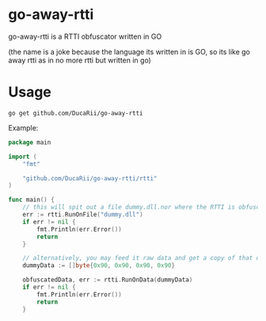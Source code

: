 # go-away-rtti

go-away-rtti is a RTTI obfuscator written in GO

(the name is a joke because the language its written in is GO, so its like go away rtti as in no more rtti but written in go)

# Usage

```shell
go get github.com/DucaRii/go-away-rtti
```

Example:

```go
package main

import (
	"fmt"

	"github.com/DucaRii/go-away-rtti/rtti"
)

func main() {
	// this will spit out a file dummy.dll.nor where the RTTI is obfuscated
	err := rtti.RunOnFile("dummy.dll")
	if err != nil {
		fmt.Println(err.Error())
		return
	}

	// alternatively, you may feed it raw data and get a copy of that data with the RTTI obfuscated
	dummyData := []byte{0x90, 0x90, 0x90, 0x90}

	obfuscatedData, err := rtti.RunOnData(dummyData)
	if err != nil {
		fmt.Println(err.Error())
		return
	}

```
